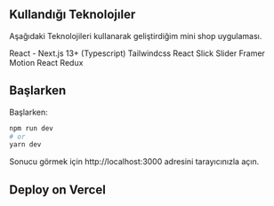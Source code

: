 ## Kullandığı Teknolojıler

Aşağıdaki Teknolojileri kullanarak geliştirdiğim mini shop uygulaması.

React - Next.js 13+ (Typescript)
Tailwindcss
React Slick Slider
Framer Motion
React Redux

## Başlarken

Başlarken:

```bash
npm run dev
# or
yarn dev
```

Sonucu görmek için http://localhost:3000 adresini tarayıcınızla açın.

## Deploy on Vercel
